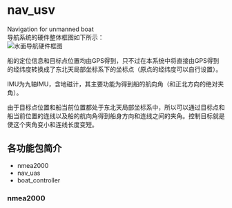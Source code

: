 # nav_usv
Navigation for unmanned  boat   
导航系统的硬件整体框图如下所示：  
![水面导航硬件框图](https://tva3.sinaimg.cn/mw690/0060BUgEly1gbp3ebtrn7j30db0cbglm.jpg)   

船的定位信息和目标点位置均由GPS得到，只不过在本系统中将直接由GPS得到的经纬度转换成了东北天局部坐标系下的坐标点（原点的经纬度可以自行设置）。  

IMU为九轴IMU，含地磁计，其主要功能为得到船的航向角（和正北方向的绝对夹角）。   
   
由于目标点位置和船当前位置都处于东北天局部坐标系中，所以可以通过目标点和船当前位置的连线以及船的航向角得到船身方向和连线之间的夹角。控制目标就是使这个夹角变小和连线长度变短。  
   
## 各功能包简介
* nmea2000
* nav_uas
* boat_controller
### nmea2000

